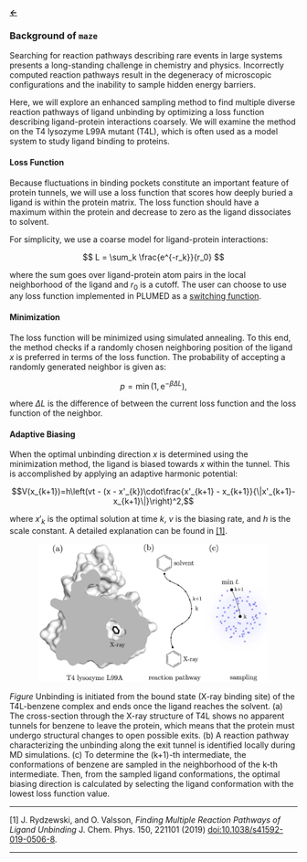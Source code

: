 ##### [&larr;](NAVIGATION.md)

### Background of `maze`

Searching for reaction pathways describing rare events in large systems presents a long-standing challenge in chemistry and physics. Incorrectly computed reaction pathways result in the degeneracy of microscopic configurations and the inability to sample hidden energy barriers. 

Here, we will explore an enhanced sampling method to find multiple diverse reaction pathways of ligand unbinding by optimizing a loss function describing ligand-protein interactions coarsely. We will examine the method on the T4 lysozyme L99A mutant (T4L), which is often used as a model system to study ligand binding to proteins.

#### Loss Function
Because fluctuations in binding pockets constitute an important feature of protein tunnels, we will use a loss function that scores how deeply buried a ligand is within the protein matrix. The loss function should have a maximum within the protein and decrease to zero as the ligand dissociates to solvent.

For simplicity, we use a coarse model for ligand-protein interactions:

$$
L = \sum_k \frac{e^{-r_k}}{r_0}
$$

where the sum goes over ligand-protein atom pairs in the local neighborhood of the ligand and $r_0$ is a cutoff. The user can choose to use any loss function implemented in PLUMED as a [switching function](https://www.plumed.org/doc-v2.9/user-doc/html/switchingfunction.html).

#### Minimization
The loss function will be minimized using simulated annealing. To this end, the method checks if a randomly chosen neighboring position of the ligand $x$ is preferred in terms of the loss function. The probability of accepting a randomly generated neighbor is given as:

$$
p = \min(1, \mathrm{e}^{-\beta \Delta L}),
$$

where $\Delta L$ is the difference of between the current loss function and the loss function of the neighbor. 

#### Adaptive Biasing
When the optimal unbinding direction $x$ is determined using the minimization method, the ligand is biased towards $x$ within the tunnel. This is accomplished by applying an adaptive harmonic potential:

```math
V(x_{k+1})=h\left(vt - (x - x'_{k})\cdot\frac{x'_{k+1} - x_{k+1}}{\|x'_{k+1}-x_{k+1}\|}\right)^2,
```

where $x'_k$ is the optimal solution at time $k$, $v$ is the
biasing rate, and $h$ is the scale constant. A detailed explanation can be found in [[1]](#1).

<center><img src="fig/scheme.jpeg" width="400"/></center>

*Figure* Unbinding is initiated from the bound state (X-ray binding site) of the T4L-benzene complex and ends once the ligand reaches the solvent. (a) The cross-section through the X-ray structure of T4L shows no apparent tunnels for benzene to leave the protein, which means that the protein must undergo structural changes to open possible exits. (b) A reaction pathway characterizing the unbinding along the exit tunnel is identified locally during MD simulations. (c) To determine the (k+1)-th intermediate, the conformations of benzene are sampled in the neighborhood of the k-th intermediate. Then, from the sampled ligand conformations, the optimal biasing direction is calculated by selecting the ligand conformation with the lowest loss function value.

---

<a id="1">[1]</a>  J. Rydzewski, and O. Valsson, *Finding Multiple Reaction Pathways of Ligand Unbinding* J. Chem. Phys. 150, 221101 (2019) [doi:10.1038/s41592-019-0506-8](https://doi.org/10.1038/s41592-019-0506-8).

---
